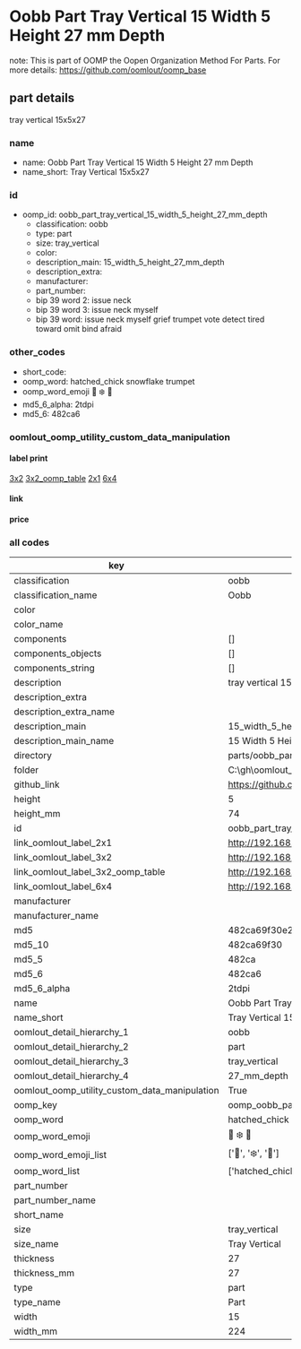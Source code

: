 # Oobb Part Tray Vertical 15 Width 5 Height 27 mm Depth  

note: This is part of OOMP the Oopen Organization Method For Parts. For more details: https://github.com/oomlout/oomp_base

##  part details
  



tray vertical 15x5x27



### name
* name: Oobb Part Tray Vertical 15 Width 5 Height 27 mm Depth
* name_short: Tray Vertical 15x5x27 
### id
* oomp_id: oobb_part_tray_vertical_15_width_5_height_27_mm_depth
  * classification: oobb
  * type: part
  * size: tray_vertical
  * color: 
  * description_main: 15_width_5_height_27_mm_depth
  * description_extra: 
  * manufacturer: 
  * part_number: 
  * bip 39 word 2: issue neck
  * bip 39 word 3: issue neck myself
  * bip 39 word: issue neck myself grief trumpet vote detect tired toward omit bind afraid

### other_codes
* short_code: 
* oomp_word: hatched_chick snowflake trumpet
* oomp_word_emoji :hatched_chick: :snowflake: :trumpet:
* md5_6_alpha: 2tdpi
* md5_6: 482ca6






### oomlout_oomp_utility_custom_data_manipulation
#### label print
[3x2](http://192.168.1.245:1112/?label=oomp%202tdpi)
[3x2_oomp_table](http://192.168.1.108:1112/?label=oomp%202tdpi)
[2x1](http://192.168.1.242:1112/?label=oomp%202tdpi)
[6x4](http://192.168.1.55:1112/?label=oomp%202tdpi)    

#### link

                              

#### price







### all codes 
| key | value |  
| --- | --- |  
| classification | oobb |  
| classification_name | Oobb |  
| color |  |  
| color_name |  |  
| components | [] |  
| components_objects | [] |  
| components_string | [] |  
| description | tray vertical 15x5x27 |  
| description_extra |  |  
| description_extra_name |  |  
| description_main | 15_width_5_height_27_mm_depth |  
| description_main_name | 15 Width 5 Height 27 mm Depth |  
| directory | parts/oobb_part_tray_vertical_15_width_5_height_27_mm_depth |  
| folder | C:\gh\oomlout_oobb_version_4_generated_parts\parts\oobb_part_tray_vertical_15_width_5_height_27_mm_depth |  
| github_link | https://github.com/oomlout/oomlout_oomp_part_src/tree/main/parts/oobb_part_tray_vertical_15_width_5_height_27_mm_depth |  
| height | 5 |  
| height_mm | 74 |  
| id | oobb_part_tray_vertical_15_width_5_height_27_mm_depth |  
| link_oomlout_label_2x1 | http://192.168.1.242:1112/?label=oomp%202tdpi |  
| link_oomlout_label_3x2 | http://192.168.1.245:1112/?label=oomp%202tdpi |  
| link_oomlout_label_3x2_oomp_table | http://192.168.1.108:1112/?label=oomp%202tdpi |  
| link_oomlout_label_6x4 | http://192.168.1.55:1112/?label=oomp%202tdpi |  
| manufacturer |  |  
| manufacturer_name |  |  
| md5 | 482ca69f30e2a78fd7f4c66924a4ebb5 |  
| md5_10 | 482ca69f30 |  
| md5_5 | 482ca |  
| md5_6 | 482ca6 |  
| md5_6_alpha | 2tdpi |  
| name | Oobb Part Tray Vertical 15 Width 5 Height 27 mm Depth |  
| name_short | Tray Vertical 15x5x27  |  
| oomlout_detail_hierarchy_1 | oobb |  
| oomlout_detail_hierarchy_2 | part |  
| oomlout_detail_hierarchy_3 | tray_vertical |  
| oomlout_detail_hierarchy_4 | 27_mm_depth |  
| oomlout_oomp_utility_custom_data_manipulation | True |  
| oomp_key | oomp_oobb_part_tray_vertical_15_width_5_height_27_mm_depth |  
| oomp_word | hatched_chick snowflake trumpet |  
| oomp_word_emoji | :hatched_chick: :snowflake: :trumpet: |  
| oomp_word_emoji_list | [':hatched_chick:', ':snowflake:', ':trumpet:'] |  
| oomp_word_list | ['hatched_chick', 'snowflake', 'trumpet'] |  
| part_number |  |  
| part_number_name |  |  
| short_name |  |  
| size | tray_vertical |  
| size_name | Tray Vertical |  
| thickness | 27 |  
| thickness_mm | 27 |  
| type | part |  
| type_name | Part |  
| width | 15 |  
| width_mm | 224 |  
